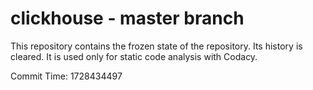# clickhouse - master branch

This repository contains the frozen state of the repository.
Its history is cleared. It is used only for static code
analysis with Codacy.

Commit Time: 1728434497